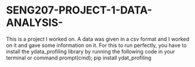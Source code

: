 # SENG207-PROJECT-1-DATA-ANALYSIS-
This is a project I worked on. A data was given in a csv format and I worked on it and gave some information on it.
For this to run perfectly, you have to install the ydata_profiling library by running the following code in your terminal or command prompt(cmd);
pip install ydat_profiling
